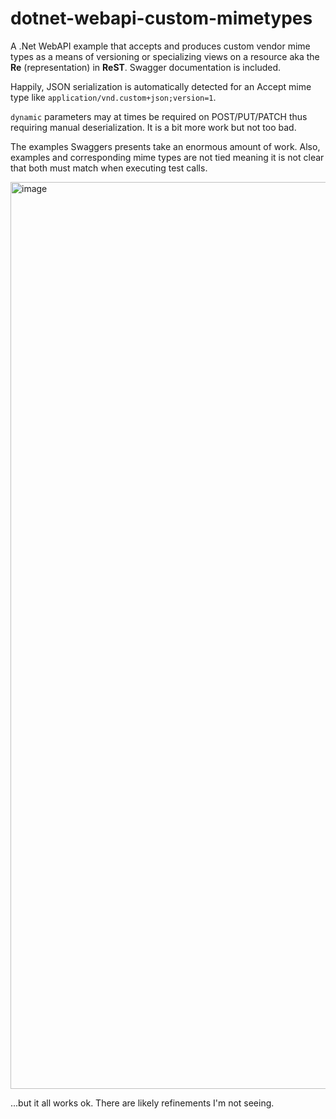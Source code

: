 # dotnet-webapi-custom-mimetypes
A .Net WebAPI example that accepts and produces custom vendor mime types as a means of versioning or specializing views on a resource aka the **Re** (representation) in **ReST**. Swagger documentation is included.

Happily, JSON serialization is automatically detected for an Accept mime type like `application/vnd.custom+json;version=1`.

`dynamic` parameters may at times be required on POST/PUT/PATCH thus requiring manual deserialization. It is a bit more work but not too bad.

The examples Swaggers presents take an enormous amount of work. Also, 
examples and corresponding mime types are not tied meaning it is not clear that both must
match when executing test calls.

<img width="1451" alt="image" src="https://user-images.githubusercontent.com/148119/222008937-ffa13cd8-ed3b-4d8d-a03c-e120f1e76bd0.png">

...but it all works ok. There are likely refinements I'm not seeing.

